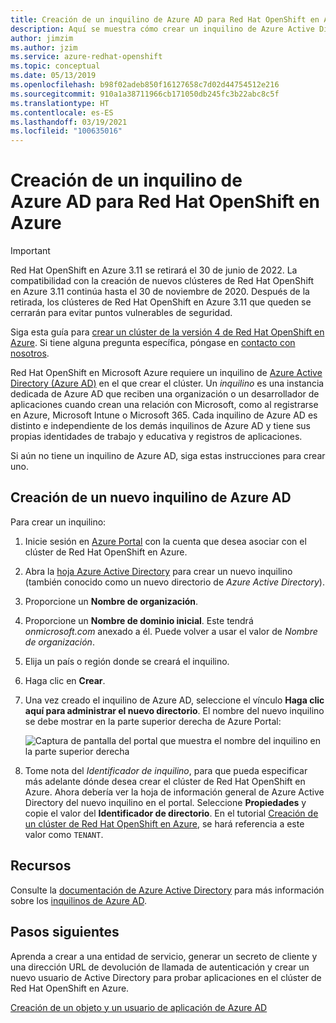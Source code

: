 ```yaml
---
title: Creación de un inquilino de Azure AD para Red Hat OpenShift en Azure
description: Aquí se muestra cómo crear un inquilino de Azure Active Directory (Azure AD) para hospedar el clúster de Red Hat OpenShift en Microsoft Azure.
author: jimzim
ms.author: jzim
ms.service: azure-redhat-openshift
ms.topic: conceptual
ms.date: 05/13/2019
ms.openlocfilehash: b98f02adeb850f16127658c7d02d44754512e216
ms.sourcegitcommit: 910a1a38711966cb171050db245fc3b22abc8c5f
ms.translationtype: HT
ms.contentlocale: es-ES
ms.lasthandoff: 03/19/2021
ms.locfileid: "100635016"
---
```

# <a name="create-an-azure-ad-tenant-for-azure-red-hat-openshift"></a>Creación de un inquilino de Azure AD para Red Hat OpenShift en Azure

> [!IMPORTANT]
> Red Hat OpenShift en Azure 3.11 se retirará el 30 de junio de 2022. La compatibilidad con la creación de nuevos clústeres de Red Hat OpenShift en Azure 3.11 continúa hasta el 30 de noviembre de 2020. Después de la retirada, los clústeres de Red Hat OpenShift en Azure 3.11 que queden se cerrarán para evitar puntos vulnerables de seguridad.
> 
> Siga esta guía para [crear un clúster de la versión 4 de Red Hat OpenShift en Azure](tutorial-create-cluster.md).
> Si tiene alguna pregunta específica, póngase en [contacto con nosotros](mailto:arofeedback@microsoft.com).

Red Hat OpenShift en Microsoft Azure requiere un inquilino de [Azure Active Directory (Azure AD)](../active-directory/develop/quickstart-create-new-tenant.md) en el que crear el clúster. Un *inquilino* es una instancia dedicada de Azure AD que reciben una organización o un desarrollador de aplicaciones cuando crean una relación con Microsoft, como al registrarse en Azure, Microsoft Intune o Microsoft 365. Cada inquilino de Azure AD es distinto e independiente de los demás inquilinos de Azure AD y tiene sus propias identidades de trabajo y educativa y registros de aplicaciones.

Si aún no tiene un inquilino de Azure AD, siga estas instrucciones para crear uno.

## <a name="create-a-new-azure-ad-tenant"></a>Creación de un nuevo inquilino de Azure AD

Para crear un inquilino:

1. Inicie sesión en [Azure Portal](https://portal.azure.com/) con la cuenta que desea asociar con el clúster de Red Hat OpenShift en Azure.
2. Abra la [hoja Azure Active Directory](https://portal.azure.com/#create/Microsoft.AzureActiveDirectory) para crear un nuevo inquilino (también conocido como un nuevo directorio de *Azure Active Directory*).
3. Proporcione un **Nombre de organización**.
4. Proporcione un **Nombre de dominio inicial**. Este tendrá *onmicrosoft.com* anexado a él. Puede volver a usar el valor de *Nombre de organización*.
5. Elija un país o región donde se creará el inquilino.
6. Haga clic en **Crear**.
7. Una vez creado el inquilino de Azure AD, seleccione el vínculo **Haga clic aquí para administrar el nuevo directorio**. El nombre del nuevo inquilino se debe mostrar en la parte superior derecha de Azure Portal:  

    ![Captura de pantalla del portal que muestra el nombre del inquilino en la parte superior derecha][tenantcallout]  

8. Tome nota del *Identificador de inquilino*, para que pueda especificar más adelante dónde desea crear el clúster de Red Hat OpenShift en Azure. Ahora debería ver la hoja de información general de Azure Active Directory del nuevo inquilino en el portal. Seleccione **Propiedades** y copie el valor del **Identificador de directorio**. En el tutorial [Creación de un clúster de Red Hat OpenShift en Azure](tutorial-create-cluster.md), se hará referencia a este valor como `TENANT`.

[tenantcallout]: ./media/howto-create-tenant/tenant-callout.png

## <a name="resources"></a>Recursos

Consulte la [documentación de Azure Active Directory](../active-directory/index.yml) para más información sobre los [inquilinos de Azure AD](../active-directory/develop/quickstart-create-new-tenant.md).

## <a name="next-steps"></a>Pasos siguientes

Aprenda a crear a una entidad de servicio, generar un secreto de cliente y una dirección URL de devolución de llamada de autenticación y crear un nuevo usuario de Active Directory para probar aplicaciones en el clúster de Red Hat OpenShift en Azure.

[Creación de un objeto y un usuario de aplicación de Azure AD](howto-aad-app-configuration.md)
